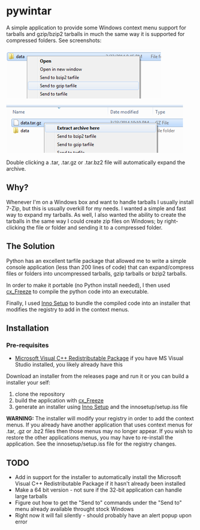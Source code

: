 pywintar
========

A simple application to provide some Windows context menu support for tarballs and gzip/bzip2 tarballs in much the
same way it is supported for compressed folders. See screenshots:

![alt text](https://github.com/tristeng/pywintar/raw/master/res/right-click-folder.png "Compresion Context Menu")

![alt text](https://github.com/tristeng/pywintar/raw/master/res/right-click-tar.png "Extraction Context Menu")

Double clicking a .tar, .tar.gz or .tar.bz2 file will automatically expand the archive.

Why?
----

Whenever I'm on a Windows box and want to handle tarballs I usually install 7-Zip, but this is usually overkill for
my needs. I wanted a simple and fast way to expand my tarballs. As well, I also wanted the ability to create the
tarballs in the same way I could create zip files on Windows; by right-clicking the file or folder and sending it to a
compressed folder.

The Solution
------------

Python has an excellent tarfile package that allowed me to write a simple console application (less than 200 lines of
code) that can expand/compress files or folders into uncompressed tarballs, gzip tarballs or bzip2 tarballs.

In order to make it portable (no Python install needed), I then used [cx_Freeze](http://cx-freeze.sourceforge.net/) to
compile the python code into an executable.

Finally, I used [Inno Setup](http://www.jrsoftware.org/isinfo.php) to bundle the compiled code into an installer that
modifies the registry to add in the context menus.

Installation
------------

### Pre-requisites

* [Microsoft Visual C++ Redistributable Package](http://www.microsoft.com/download/en/details.aspx?id=29) if you have
MS Visual Studio installed, you likely already have this

Download an installer from the releases page and run it or you can build a installer your self:

1. clone the repository
2. build the application with [cx_Freeze](http://cx-freeze.sourceforge.net/)
3. generate an installer using [Inno Setup](http://www.jrsoftware.org/isinfo.php) and the innosetup/setup.iss file

**WARNING:** The installer will modify your registry in order to add the context menus. If you already have another
application that uses context menus for .tar, .gz or .bz2 files then those menus may no longer appear. If you wish to
restore the other applications menus, you may have to re-install the application. See the innosetup/setup.iss file for
the registry changes.

TODO
----

* Add in support for the installer to automatically install the Microsoft Visual C++ Redistributable Package if it
hasn't already been installed
* Make a 64 bit version - not sure if the 32-bit application can handle large tarballs
* Figure out how to get the "Send to" commands under the "Send to" menu already available throught stock Windows
* Right now it will fail silently - should probably have an alert popup upon error